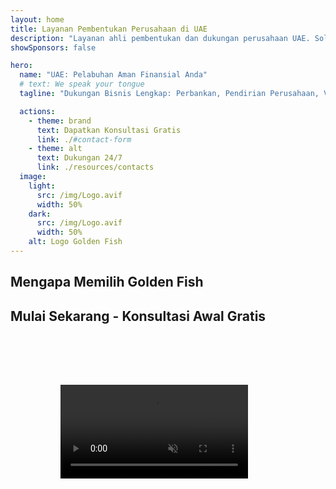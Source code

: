 ```yaml
---
layout: home
title: Layanan Pembentukan Perusahaan di UAE
description: "Layanan ahli pembentukan dan dukungan perusahaan UAE. Solusi pendirian perusahaan, perbankan, pajak, hukum dan visa. Mewujudkan impian bisnis Anda."
showSponsors: false

hero:
  name: "UAE: Pelabuhan Aman Finansial Anda"
  # text: We speak your tongue
  tagline: "Dukungan Bisnis Lengkap: Perbankan, Pendirian Perusahaan, Visa. Tanpa biaya di muka – bayar hanya setelah persetujuan."

  actions:
    - theme: brand
      text: Dapatkan Konsultasi Gratis
      link: ./#contact-form
    - theme: alt
      text: Dukungan 24/7
      link: ./resources/contacts
  image:
    light:
      src: /img/Logo.avif
      width: 50%
    dark:
      src: /img/Logo.avif
      width: 50%
    alt: Logo Golden Fish
---
```


<FeatureCards :features="[
  {
    title: 'Pembukaan Rekening Bank',
    details: 'Buka rekening bank bisnis atau pribadi dengan mudah di bank-bank terpercaya UAE.',
    items: [
      'Jaminan persetujuan rekening bank korporat',
      'Tingkat keberhasilan 90%',
      '**Tanpa biaya di muka** - bayar hanya setelah persetujuan',
    ],
    linkText: 'Read More',
    link: './uae-business/offer/banking/',
    icon: {
      light: '/img/iStock-2153786564.avif',
      dark: '/img/iStock-2166793628.avif',
      alt: 'Layanan Perbankan'
    }
  },
  {
    title: 'Golden Visa & Izin Tinggal',
    details: 'Dapatkan **Golden Visa** UAE untuk izin tinggal jangka panjang dengan proses aplikasi yang mudah.',
    items: [
      '**Tidak perlu masuk UAE setiap 6 bulan**',
      'Tingkat keberhasilan 98%',
      '**Tanpa biaya di muka** - bayar hanya setelah persetujuan',
    ],
    linkText: 'Read More',
    link: './uae-business/offer/golden-visa/',
    icon: {
      light: '/img/iStock-1312241253.avif',
      dark: '/img/ILON MASK ID.webp',
      alt: 'Layanan Visa'
    }
  },
  {
    title: 'Panduan Pendirian Perusahaan',
    details: 'Panduan lengkap untuk mendirikan perusahaan di Free Zone, offshore, Mainland, cabang.',
    items: [
      '**Kepemilikan Asing 100%** tersedia di Free Zone dan Mainland',
      'Tarif Pajak Rendah - hanya 9% pajak korporat',
      'Tanpa Kontrol Mata Uang - repatriasi modal yang mudah'
    ],
    linkText: 'Read More',
    link: './uae-business/company-registration/overview',
    icon: {
      light: '/img/iStock-2051326997.avif',
      dark: '/img/iStock-1448478309.jpg',
      alt: 'Panduan Pendirian Perusahaan'
    }
  },
]" />

<FeatureCards :features="[
  {
    title: 'Layanan Kepatuhan',
    details: 'Tim ahli kami memandu Anda melalui persyaratan regulasi UAE yang kompleks, termasuk laporan ESR dan pengajuan UBO.',
    items: [],
    linkText: 'Read More',
    link: './uae-business/company-registration/ubo',
    icon: {
      light: '/img/iStock-1299393716.avif',
      dark: '/img/iStock-2149731304.avif',
      alt: 'Layanan Kepatuhan'
    }
  },
  {
    title: 'Pajak Korporat & PPN',
    details: 'Saran ahli memastikan kepatuhan terhadap kewajiban Pajak Korporat dan PPN dengan Federal Tax Authority (FTA).',
    items: [],
    linkText: 'Read More',
    link: './uae-business/company-registration/accounting-legal',
    icon: {
      light: '/img/iStock-1018285934.avif',
      dark: '/img/iStock-584576538.avif',
      alt: 'Layanan Pajak'
    }
  },
  {
    title: 'Layanan Hukum',
    details: 'Tim hukum memberikan saran tentang hukum UAE terkait M&A, restrukturisasi perusahaan, pembiayaan, dan penyelesaian sengketa.',
    items: [],
    linkText: 'Read More',
    link: './uae-business/company-registration/Protect-Your-Business',
    icon: {
      light: '/img/iStock-650045508.avif',
      dark: '/img/iStock-1498627598.avif',
      alt: 'Layanan Hukum'
    }
  },
  {
    title: 'Akuntansi & Penggajian',
    details: 'Akuntan kami mengelola keuangan, menyediakan pembukuan, rekonsiliasi, penggajian, dan dukungan audit, menghemat biaya perekrutan.',
    items: [],
    linkText: 'Read More',
    link: './resources/contacts',
    icon: {
      light: '/img/iStock-1022793868.avif',
      dark: '/img/iStock-1320130292.jpg',
      alt: 'Layanan Akuntansi'
    }
  },
]" />

## Mengapa Memilih Golden Fish

<BenefitsList :features="[
{
 icon: '💰',
 title: 'Biaya Berbasis Keberhasilan',
 text: '**Tanpa biaya di muka - bayar hanya setelah persetujuan.** Transparansi penuh tanpa biaya tersembunyi.'
},
{
 icon: '🔄',
 title: 'Beragam Solusi',
 text: 'Akses ke bank lokal dan internasional. Pilihan alternatif jika pengajuan utama ditolak.'
},
{
 icon: '🏦',
 title: 'Hubungan Perbankan',
 text: 'Kemitraan yang kuat dengan bank-bank besar UAE dan internasional. Pengajuan ke beberapa bank untuk memaksimalkan peluang persetujuan.'
},
{
 icon: '📊',
 title: 'Manajemen Lengkap',
 text: 'Penanganan menyeluruh dari dokumentasi hingga aktivasi rekening, dengan pembaruan progres mingguan dan komunikasi langsung dengan bank.'
},
{
 icon: '📝',
 title: 'Dokumentasi Profesional',
 text: 'Tim kami menyiapkan rencana bisnis yang komprehensif dan menangani semua dokumentasi kepatuhan.'
},
{
 icon: '🤝',
 title: 'Dukungan Berkelanjutan',
 text: 'Bantuan berkelanjutan untuk operasi perbankan dan persyaratan kepatuhan setelah pembukaan rekening.'
}
]" />

## Mulai Sekarang - Konsultasi Awal Gratis

<div id="contact-form"></div>

<!-- <ContactForm
 mediaUrl="/img/iStock-2185906461.mp4"
 redirectUrl="../../company-registration/banking"
 selectLabel="Bagaimana kami dapat membantu? *"
 selectPlaceholder="Pilih jenis layanan"
 messagePlaceholder="Deskripsi singkat kebutuhan Anda"
 :selectOptions="[
   '🏦 Pembukaan Rekening Bank Perusahaan',
   '👨‍💼 Pembentukan Perusahaan (Free Zone/Mainland/Branch)',
   '🌐 Visa kerja/freelance/pelajar',
   '💎 Golden Visa (10-tahun)',
   '📋 Lisensi & Izin Usaha',
   '💰 Layanan Pajak Perusahaan & PPN',
   '📊 Akuntansi & Penggajian',
   '⚖️ Layanan Hukum',
   '📝 Layanan PRO & Kepatuhan',
   'ℹ️ Layanan Lainnya'
 ]"
/> -->

<video  autoplay muted playsinline style="padding: 80px" >
  <source src="/img/iStock-2185906461.mp4" type="video/mp4">
</video>

<ContactFormModal formName="Hubungi Kami" buttonText="Kirim pesan kepada kami" 
:services="['📝 Pendaftaran perusahaan', '🏧 Pembukaan rekening bank', '🪪 EID & Golden Visa', 'Layanan Lainnya']"/>

<!-- <br>

# Kisah Sukses

<br>

<ImageGrid :images="[
  { src: '/img/iStock-1945498989.avif', href: './immigration.md', alt: 'Imigrasi UAE' },
  { src: '/img/iStock-1965736217.avif', href: './immigration.md', alt: 'Imigrasi UAE' },
]"/> -->
